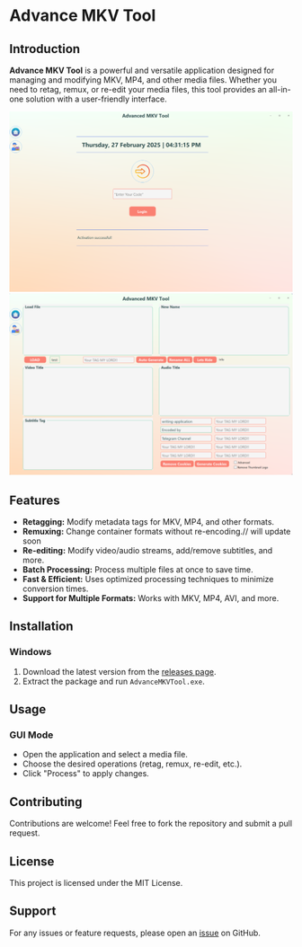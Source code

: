 # Advance MKV Tool

## Introduction

**Advance MKV Tool** is a powerful and versatile application designed for managing and modifying MKV, MP4, and other media files. Whether you need to retag, remux, or re-edit your media files, this tool provides an all-in-one solution with a user-friendly interface.

![login](https://github.com/the-red-wolf/Advanced-MKV-Tool/blob/1427adee6ec332290a9be783c912101503b8de20/png/Advanced%20MKV%20Tool_login.png)
![retag](https://github.com/the-red-wolf/Advanced-MKV-Tool/blob/9c8114c10a93b0a80a679106a950b61e5ed235c6/png/Advanced%20MKV%20Tool_retag.png)

## Features

- **Retagging:** Modify metadata tags for MKV, MP4, and other formats.
- **Remuxing:** Change container formats without re-encoding.// will update soon
- **Re-editing:** Modify video/audio streams, add/remove subtitles, and more.
- **Batch Processing:** Process multiple files at once to save time.
- **Fast & Efficient:** Uses optimized processing techniques to minimize conversion times.
- **Support for Multiple Formats:** Works with MKV, MP4, AVI, and more.

## Installation

### Windows

1. Download the latest version from the [releases page](#).
2. Extract the package and run `AdvanceMKVTool.exe`.

## Usage

### GUI Mode

- Open the application and select a media file.
- Choose the desired operations (retag, remux, re-edit, etc.).
- Click "Process" to apply changes.

## Contributing

Contributions are welcome! Feel free to fork the repository and submit a pull request.

## License

This project is licensed under the MIT License.

## Support

For any issues or feature requests, please open an [issue](#) on GitHub.

